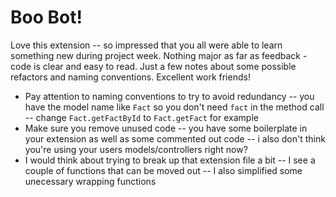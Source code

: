 # Boo Bot!

Love this extension -- so impressed that you all were able to learn something new during project week. Nothing major as far as feedback - code is clear and easy to read. Just a few notes about some possible refactors and naming conventions. Excellent work friends!

- Pay attention to naming conventions to try to avoid redundancy -- you have the model name like `Fact` so you don't need `fact` in the method call -- change `Fact.getFactById` to `Fact.getFact` for example
- Make sure you remove unused code -- you have some boilerplate in your extension as well as some commented out code -- i also don't think you're using your users models/controllers right now?
- I would think about trying to break up that extension file a bit -- I see a couple of functions that can be moved out -- I also simplified some unecessary wrapping functions

